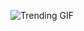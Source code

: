 
<!-- GIF_SECTION -->
![Trending GIF](https://media4.giphy.com/media/v1.Y2lkPThiYjIxNzcyaGZ0dnRkZTd3cnQ3eTN3OTIwcTR1b3AyeTNvNW52OTE1Zmpmcm1pcSZlcD12MV9naWZzX3NlYXJjaCZjdD1n/RClGu1eVAdt2dmXQKI/giphy.gif)
<!-- END_GIF_SECTION -->
